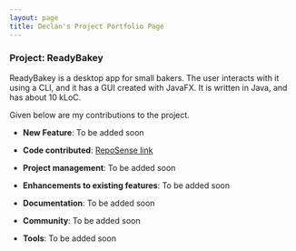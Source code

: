 ```yaml
---
layout: page
title: Declan's Project Portfolio Page
---
```


### Project: ReadyBakey

ReadyBakey is a desktop app for small bakers.  The user interacts with it using a CLI, and it has a GUI created with JavaFX. It is written in Java, and has about 10 kLoC.

Given below are my contributions to the project.

* **New Feature**: To be added soon

* **Code contributed**: [RepoSense link]()

* **Project management**:
  To be added soon

* **Enhancements to existing features**:
  To be added soon

* **Documentation**:
  To be added soon

* **Community**:
  To be added soon

* **Tools**: To be added soon